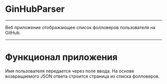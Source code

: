 # GinHubParser

___
Веб приложение отображающее список фолловеров пользователя на GitHub.
___

# Функционал приложения

Имя пользователя передается через поле ввода. На основе возвращаемого JSON ответа строится страница из списка фолловеров.
